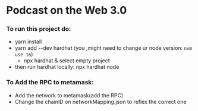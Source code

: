 # Podcast on the Web 3.0


### To run this project do:
 - yarn install
 -  yarn add --dev hardhat (you ,might need to change ur node version: `nvm use 16`)
    - npx hardhat & select empty project
 - then run hardhat locally: npx hardhat node

### To Add  the RPC to metamask:
- Add the network to metamask(add the RPC)
- Change the chainID on networkMapping.json to reflex the correct one

